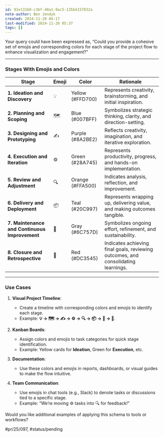 ```yaml
---
id: 91e131b0-c3bf-40a1-9ac5-135b4157832a
note-author: Ben Jendyk
created: 2024-11-20 04:17
last-modified: 2024-11-20 05:37
tags: []
---
```


Your query could have been expressed as, “Could you provide a cohesive set of emojis and corresponding colors for each stage of the project flow to enhance visualization and engagement?”

---

### **Stages With Emojis and Colors**

| **Stage**               | **Emoji**   | **Color**          | **Rationale**                                                                 |
|--------------------------|-------------|---------------------|-------------------------------------------------------------------------------|
| **1. Ideation and Discovery**  | 💡       | Yellow (#FFD700)   | Represents creativity, brainstorming, and initial inspiration.               |
| **2. Planning and Scoping**    | 🗺️       | Blue (#007BFF)     | Symbolizes strategic thinking, clarity, and direction-setting.               |
| **3. Designing and Prototyping** | ✍️       | Purple (#8A2BE2)   | Reflects creativity, imagination, and iterative exploration.                 |
| **4. Execution and Iteration** | ⚙️       | Green (#28A745)    | Represents productivity, progress, and hands-on implementation.              |
| **5. Review and Adjustment**   | 🔍       | Orange (#FFA500)   | Indicates analysis, reflection, and improvement.                             |
| **6. Delivery and Deployment** | 📦       | Teal (#20C997)     | Represents wrapping up, delivering value, and making outcomes tangible.       |
| **7. Maintenance and Continuous Improvement** | 🔧       | Gray (#6C757D)     | Symbolizes ongoing effort, refinement, and sustainability.                   |
| **8. Closure and Retrospective** | 🎯       | Red (#DC3545)      | Indicates achieving final goals, reviewing outcomes, and consolidating learnings. |

---

### **Use Cases**

1. **Visual Project Timeline**:
	- Create a timeline with corresponding colors and emojis to identify each stage.
	- Example: **💡 → 🗺️ → ✍️ → ⚙️ → 🔍 → 📦 → 🔧 → 🎯**.

2. **Kanban Boards**:
	- Assign colors and emojis to task categories for quick stage identification.
	- Example: Yellow cards for **Ideation**, Green for **Execution**, etc.

3. **Documentation**:
	- Use these colors and emojis in reports, dashboards, or visual guides to make the flow intuitive.

4. **Team Communication**:
	- Use emojis in chat tools (e.g., Slack) to denote tasks or discussions tied to a specific stage.
	- Example: “We’re moving ⚙️ tasks into 🔍 for feedback!”

Would you like additional examples of applying this schema to tools or workflows?


#pr/25/097, #status/pending